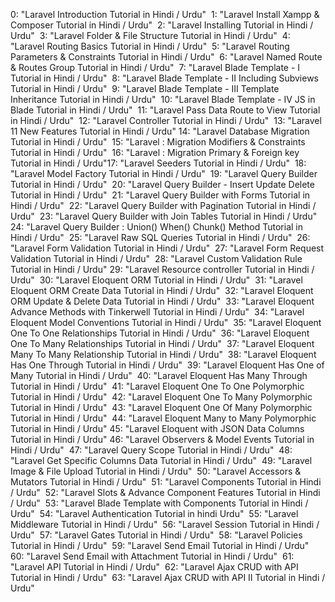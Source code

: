 0: "Laravel Introduction Tutorial in Hindi / Urdu"
​
1: "Laravel Install Xampp & Composer Tutorial in Hindi / Urdu"
​
2: "Laravel Installing Tutorial in Hindi / Urdu"
​
3: "Laravel Folder & File Structure Tutorial in Hindi / Urdu"
​
4: "Laravel Routing Basics Tutorial in Hindi / Urdu"
​
5: "Laravel Routing Parameters & Constraints Tutorial in Hindi / Urdu"
​
6: "Laravel Named Route & Routes Group Tutorial in Hindi / Urdu"
​
7: "Laravel Blade Template - I Tutorial in Hindi / Urdu"
​
8: "Laravel Blade Template - II Including Subviews Tutorial in Hindi / Urdu"
​
9: "Laravel Blade Template - III Template Inheritance Tutorial in Hindi / Urdu"
​
10: "Laravel Blade Template - IV JS in Blade Tutorial in Hindi / Urdu"
​
11: "Laravel Pass Data Route to View Tutorial in Hindi / Urdu"
​
12: "Laravel Controller Tutorial in Hindi / Urdu"
​
13: "Laravel 11 New Features Tutorial in Hindi / Urdu"
​
14: "Laravel Database Migration Tutorial in Hindi / Urdu"
​
15: "Laravel : Migration Modifiers & Constraints Tutorial in Hindi / Urdu"
​
16: "Laravel : Migration Primary & Foreign key Tutorial in Hindi / Urdu"
​
17: "Laravel Seeders Tutorial in Hindi / Urdu"
​
18: "Laravel Model Factory Tutorial in Hindi / Urdu"
​
19: "Laravel Query Builder Tutorial in Hindi / Urdu"
​
20: "Laravel Query Builder - Insert Update Delete Tutorial in Hindi / Urdu"
​
21: "Laravel Query Builder with Forms Tutorial in Hindi / Urdu"
​
22: "Laravel Query Builder with Pagination Tutorial in Hindi / Urdu"
​
23: "Laravel Query Builder with Join Tables Tutorial in Hindi / Urdu"
​
24: "Laravel Query Builder : Union() When() Chunk() Method Tutorial in Hindi / Urdu"
​
25: "Laravel Raw SQL Queries Tutorial in Hindi / Urdu"
​
26: "Laravel Form Validation Tutorial in Hindi / Urdu"
​
27: "Laravel Form Request Validation Tutorial in Hindi / Urdu"
​
28: "Laravel Custom Validation Rule Tutorial in Hindi / Urdu"
​
29: "Laravel Resource controller Tutorial in Hindi / Urdu"
​
30: "Laravel Eloquent ORM Tutorial in Hindi / Urdu"
​
31: "Laravel Eloquent ORM Create Data Tutorial in Hindi / Urdu"
​
32: "Laravel Eloquent ORM Update & Delete Data Tutorial in Hindi / Urdu"
​
33: "Laravel Eloquent Advance Methods with Tinkerwell Tutorial in Hindi / Urdu"
​
34: "Laravel Eloquent Model Conventions Tutorial in Hindi / Urdu"
​
35: "Laravel Eloquent One To One Relationships Tutorial in Hindi / Urdu"
​
36: "Laravel Eloquent One To Many Relationships Tutorial in Hindi / Urdu"
​
37: "Laravel Eloquent Many To Many Relationship Tutorial in Hindi / Urdu"
​
38: "Laravel Eloquent Has One Through Tutorial in Hindi / Urdu"
​
39: "Laravel Eloquent Has One of Many Tutorial in Hindi / Urdu"
​
40: "Laravel Eloquent Has Many Through Tutorial in Hindi / Urdu"
​
41: "Laravel Eloquent One To One Polymorphic Tutorial in Hindi / Urdu"
​
42: "Laravel Eloquent One To Many Polymorphic Tutorial in Hindi / Urdu"
​
43: "Laravel Eloquent One Of Many Polymorphic Tutorial in Hindi / Urdu"
​
44: "Laravel Eloquent Many to Many Polymorphic Tutorial in Hindi / Urdu"
​
45: "Laravel Eloquent with JSON Data Columns Tutorial in Hindi / Urdu"
​
46: "Laravel Observers & Model Events Tutorial in Hindi / Urdu"
​
47: "Laravel Query Scope Tutorial in Hindi / Urdu"
​
48: "Laravel Get Specific Columns Data Tutorial in Hindi / Urdu"
​
49: "Laravel Image & File Upload Tutorial in Hindi / Urdu"
​
50: "Laravel Accessors & Mutators Tutorial in Hindi / Urdu"
​
51: "Laravel Components Tutorial in Hindi / Urdu"
​
52: "Laravel Slots & Advance Component Features Tutorial in Hindi / Urdu"
​
53: "Laravel Blade Template with Components Tutorial in Hindi / Urdu"
​
54: "Laravel Authentication Tutorial in hindi Urdu"
​
55: "Laravel Middleware Tutorial in Hindi / Urdu"
​
56: "Laravel Session Tutorial in Hindi / Urdu"
​
57: "Laravel Gates Tutorial in Hindi / Urdu"
​
58: "Laravel Policies Tutorial in Hindi / Urdu"
​
59: "Laravel Send Email Tutorial in Hindi / Urdu"
​
60: "Laravel Send Email with Attachment Tutorial in Hindi / Urdu"
​
61: "Laravel API Tutorial in Hindi / Urdu"
​
62: "Laravel Ajax CRUD with API Tutorial in Hindi / Urdu"
​
63: "Laravel Ajax CRUD with API II Tutorial in Hindi / Urdu"































































































